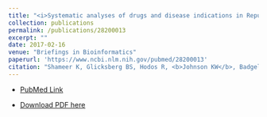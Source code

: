 ```yaml
---
title: "<i>Systematic analyses of drugs and disease indications in RepurposeDB reveal pharmacological, biological and epidemiological factors influencing drug repositioning</i>"
collection: publications
permalink: /publications/28200013
excerpt: "" 
date: 2017-02-16
venue: "Briefings in Bioinformatics"
paperurl: 'https://www.ncbi.nlm.nih.gov/pubmed/28200013'
citation: "Shameer K, Glicksberg BS, Hodos R, <b>Johnson KW</b>, Badgeley MA, Readhead B, Tomlinson MS, OConnor T, Miotto R, Kidd BA, Chen R, Ma'ayan A, Dudley JT. Brief Bioinform. 2018 Jul 20;19(4):656-678. doi: 10.1093/bib/bbw136. PubMed ID: 28200013"
---
```


* [PubMed Link](https://www.ncbi.nlm.nih.gov/pubmed/28200013)

* [Download PDF here](https://kippjohnson.com/files/28200013.pdf)

<script type='text/javascript' src='https://d1bxh8uas1mnw7.cloudfront.net/assets/embed.js'></script>
<div class='altmetric-embed' data-badge-type="medium-donut" data-pmid="28200013" data-hide-no-mentions="true" data-hide-less-than="1" class="altmetric-embed"></div>
